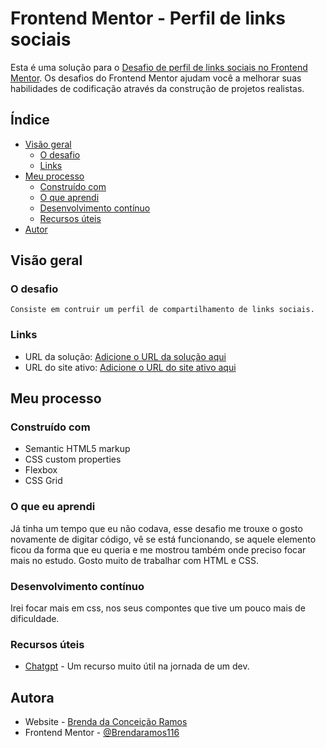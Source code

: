 # Frontend Mentor - Perfil de links sociais

Esta é uma solução para o [Desafio de perfil de links sociais no Frontend Mentor](https://www.frontendmentor.io/challenges/social-links-profile-UG32l9m6dQ). Os desafios do Frontend Mentor ajudam você a melhorar suas habilidades de codificação através da construção de projetos realistas.

## Índice
- [Visão geral](#visão-geral)
  - [O desafio](#o-desafio)
  - [Links](#links)
- [Meu processo](#meu-processo)
  - [Construído com](#construído-com)
  - [O que aprendi](#o-que-aprendi)
  - [Desenvolvimento contínuo](#desenvolvimento-contínuo)
  - [Recursos úteis](#useful-resources)
- [Autor](#autor)
 

## Visão geral

### O desafio

    Consiste em contruir um perfil de compartilhamento de links sociais.
### Links

- URL da solução: [Adicione o URL da solução aqui](https://your-solution-url.com)
- URL do site ativo: [Adicione o URL do site ativo aqui](https://your-live-site-url.com)

## Meu processo

### Construído com

- Semantic HTML5 markup
- CSS custom properties
- Flexbox
- CSS Grid

### O que eu aprendi

Já tinha um tempo que eu não codava, esse desafio me trouxe o gosto novamente de 
digitar código, vê se está funcionando, se aquele elemento ficou da forma que eu 
queria e me mostrou também onde preciso focar mais no estudo. Gosto muito de trabalhar 
com HTML e CSS.

### Desenvolvimento contínuo

Irei focar mais em css, nos seus compontes que tive um pouco mais de dificuldade.

### Recursos úteis

- [Chatgpt](https://chatgpt.com) - Um recurso muito útil na jornada de um dev.

## Autora

- Website - [Brenda da Conceição Ramos](https://www.linkedin.com/in/brendaramos116/)
- Frontend Mentor - [@Brendaramos116](https://www.frontendmentor.io/profile/Brendaramos116)





    